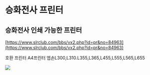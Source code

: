 # 승화전사 프린터

## 승화전사 인쇄 가능한 프린터
[https://www.slrclub.com/bbs/vx2.php?id=pr&no=84963](https://www.slrclub.com/bbs/vx2.php?id=pr&no=84963)

호환 프린터 A4프린터 엡손L300,L310.L355,L365,L455,L555,L565,L655

![](img/20250505234549.png)